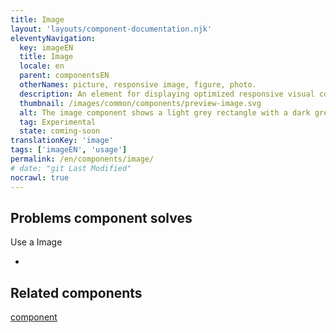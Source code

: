 ```yaml
---
title: Image
layout: 'layouts/component-documentation.njk'
eleventyNavigation:
  key: imageEN
  title: Image
  locale: en
  parent: componentsEN
  otherNames: picture, responsive image, figure, photo.
  description: An element for displaying optimized responsive visual content.
  thumbnail: /images/common/components/preview-image.svg
  alt: The image component shows a light grey rectangle with a dark grey circle in it, representing the sun and 2 dark grey triangles representing mountains.
  tag: Experimental
  state: coming-soon
translationKey: 'image'
tags: ['imageEN', 'usage']
permalink: /en/components/image/
# date: "git Last Modified"
nocrawl: true
---
```


## Problems component solves

Use a Image

-

<article class="bg-full-width bg-primary text-light pt-600 pb-300 my-600">
  <h2 class="mt-0">Related components</h2>

<a href="" class="link-light">component</a>

</article>
